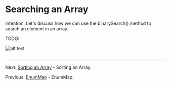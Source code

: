 # Searching an Array

Intention: Let's discuss how we can use the binarySearch() method to search an element in an array.

TODO:

![alt text](../../etc/collections/img.png "Img")

```java

```

<hr>

Next: [Sorting an Array](chapter_37.md "Sorting an Array") - Sorting an Array.

Previous: [EnumMap](chapter_35.md "EnumMap") - EnumMap.